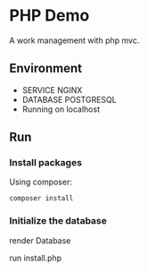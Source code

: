 # PHP Demo

A work management with php mvc.

## Environment
+ SERVICE NGINX
+ DATABASE POSTGRESQL
+ Running on localhost

## Run
### Install packages
Using composer:
```
composer install
```
### Initialize the database

render Database

run install.php